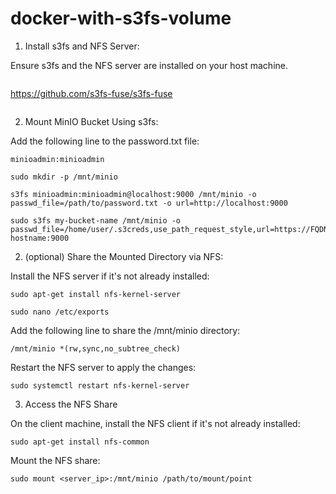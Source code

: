 # docker-with-s3fs-volume
1. Install s3fs and NFS Server:

Ensure s3fs and the NFS server are installed on your host machine.

```console

```

https://github.com/s3fs-fuse/s3fs-fuse

```console

```

2. Mount MinIO Bucket Using s3fs:

Add the following line to the password.txt file:
```text
minioadmin:minioadmin
```

```console
sudo mkdir -p /mnt/minio

s3fs minioadmin:minioadmin@localhost:9000 /mnt/minio -o passwd_file=/path/to/password.txt -o url=http://localhost:9000 

sudo s3fs my-bucket-name /mnt/minio -o passwd_file=/home/user/.s3creds,use_path_request_style,url=https://FQDN-hostname:9000

```

2. (optional) Share the Mounted Directory via NFS:

Install the NFS server if it's not already installed:
```console
sudo apt-get install nfs-kernel-server

sudo nano /etc/exports

```

Add the following line to share the /mnt/minio directory:
```text
/mnt/minio *(rw,sync,no_subtree_check)
```

Restart the NFS server to apply the changes:

```console
sudo systemctl restart nfs-kernel-server
```

3. Access the NFS Share

On the client machine, install the NFS client if it's not already installed:

```console
sudo apt-get install nfs-common
```

Mount the NFS share:
```console
sudo mount <server_ip>:/mnt/minio /path/to/mount/point
```